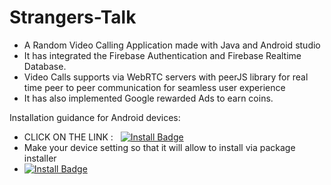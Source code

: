 # Strangers-Talk
- A Random Video Calling Application made with Java and Android studio
- It has integrated the Firebase Authentication and Firebase Realtime Database.
- Video Calls supports via WebRTC servers with peerJS library for real time peer to peer communication for seamless user experience
- It has also implemented Google rewarded Ads to earn coins.


Installation guidance for Android devices:
</br>
- CLICK ON THE LINK : &nbsp; [![Install Badge](https://img.shields.io/badge/-Install-c14438?style=flat-square&logo=Instal&logoColor=white&link=https://drive.google.com/file/d/1lyBytzxBX5gkw2H68CeccEgO-TgmsLYZ/view?usp=sharing)](https://drive.google.com/file/d/1lyBytzxBX5gkw2H68CeccEgO-TgmsLYZ/view?usp=sharing)
- Make your device setting so that it will allow to install via package installer
- [![Install Badge](https://img.shields.io/badge/-Instal-purple?style=flat-square&logo=instagram&logoColor=white&link=https://www.instagram.com/_nipun18/)](https://www.instagram.com/_nipun18/) &nbsp;&nbsp;&nbsp;&nbsp;&nbsp;
